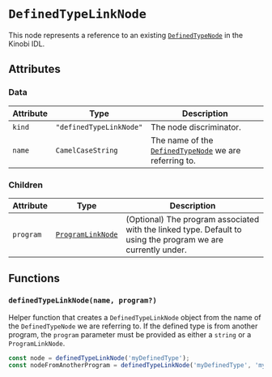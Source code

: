# `DefinedTypeLinkNode`

This node represents a reference to an existing [`DefinedTypeNode`](../DefinedTypeNode.md) in the Kinobi IDL.

## Attributes

### Data

| Attribute | Type                    | Description                                                                     |
| --------- | ----------------------- | ------------------------------------------------------------------------------- |
| `kind`    | `"definedTypeLinkNode"` | The node discriminator.                                                         |
| `name`    | `CamelCaseString`       | The name of the [`DefinedTypeNode`](../DefinedTypeNode.md) we are referring to. |

### Children

| Attribute | Type                                      | Description                                                                                                  |
| --------- | ----------------------------------------- | ------------------------------------------------------------------------------------------------------------ |
| `program` | [`ProgramLinkNode`](./ProgramLinkNode.md) | (Optional) The program associated with the linked type. Default to using the program we are currently under. |

## Functions

### `definedTypeLinkNode(name, program?)`

Helper function that creates a `DefinedTypeLinkNode` object from the name of the `DefinedTypeNode` we are referring to. If the defined type is from another program, the `program` parameter must be provided as either a `string` or a `ProgramLinkNode`.

```ts
const node = definedTypeLinkNode('myDefinedType');
const nodeFromAnotherProgram = definedTypeLinkNode('myDefinedType', 'myOtherProgram');
```
